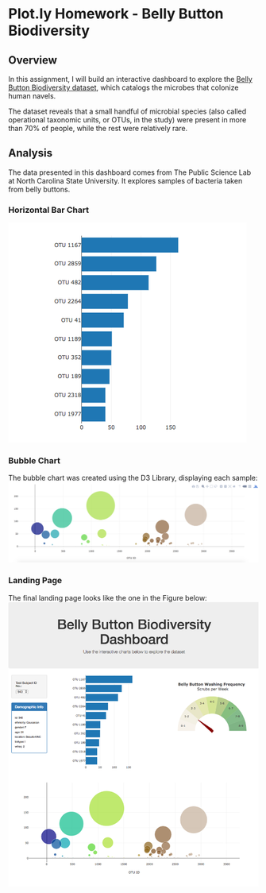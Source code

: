 # Plot.ly Homework - Belly Button Biodiversity

## Overview

In this assignment, I will build an interactive dashboard to explore the [Belly Button Biodiversity dataset](http://robdunnlab.com/projects/belly-button-biodiversity/), which catalogs the microbes that colonize human navels.

The dataset reveals that a small handful of microbial species (also called operational taxonomic units, or OTUs, in the study) were present in more than 70% of people, while the rest were relatively rare.

## Analysis
The data presented in this dashboard comes from The Public Science Lab at North Carolina State University. It explores samples of bacteria taken from belly buttons.

### Horizontal Bar Chart
![Screenshot](/Screenshots/horizontal-bar.png)

### Bubble Chart
The bubble chart was created using the D3 Library, displaying each sample:
![Screenshot](/Screenshots/bubble.png)


### Landing Page
The final landing page looks like the one in the Figure below:
![Screenshot](/Screenshots/landing.png)
